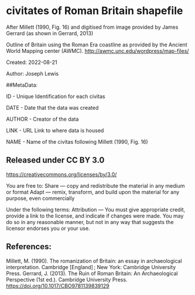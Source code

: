# civitates of Roman Britain shapefile

After Millett (1990, Fig. 16) and digitised from image provided by James Gerrard (as shown in Gerrard, 2013)

Outline of Britain using the Roman Era coastline as provided by the Ancient World Mapping center (AWMC). http://awmc.unc.edu/wordpress/map-files/

Created: 2022-08-21

Author: Joseph Lewis

##MetaData: 

ID - Unique Identification for each civitas

DATE - Date that the data was created

AUTHOR - Creator of the data

LINK - URL Link to where data is housed

NAME - Name of the civitas following Millett (1990, Fig. 16)

## Released under CC BY 3.0
https://creativecommons.org/licenses/by/3.0/

You are free to: 
Share — copy and redistribute the material in any medium or format 
Adapt — remix, transform, and build upon the material for any purpose, even commercially

Under the following terms: 
Attribution — You must give appropriate credit, provide a link to the license, and indicate if changes were made. You may do so in any reasonable manner, but not in any way that suggests the licensor endorses you or your use.

## References:
Millett, M. (1990). The romanization of Britain: an essay in archaeological interpretation. Cambridge [England] ; New York: Cambridge University Press.
Gerrard, J. (2013). The Ruin of Roman Britain: An Archaeological Perspective (1st ed.). Cambridge University Press. https://doi.org/10.1017/CBO9781139839129
